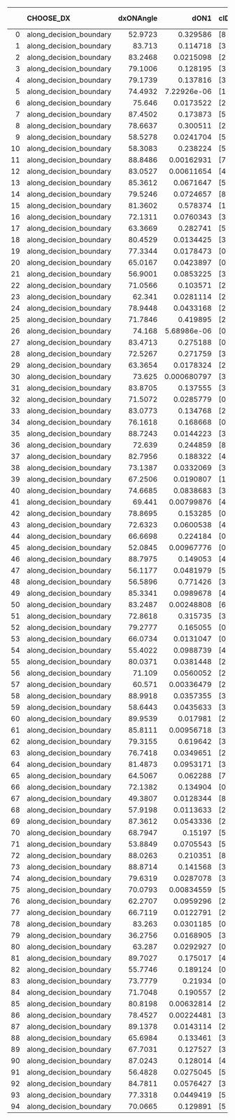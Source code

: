 |    | CHOOSE_DX               |   dxONAngle |        dON1 | cIDON1   |   dON_patch_1 |   nTON |         dON |   dxOFFAngle |       dOFF1 | cIDOFF1   |   dOFF_patch_1 |   nTOFF |        dOFF | SUCCESS   |   nExp |   dual_point_id |   subpoint_time_seconds |   total_execution_time |       logp |         dOFF/dON | Vote dOFF>dON   |
|---:|:------------------------|------------:|------------:|:---------|--------------:|-------:|------------:|-------------:|------------:|:----------|---------------:|--------:|------------:|:----------|-------:|----------------:|------------------------:|-----------------------:|-----------:|-----------------:|:----------------|
|  0 | along_decision_boundary |     52.9723 | 0.329586    | [8 9]    |   0.329586    |      1 | 0.329586    |      58.878  | 0.367661    | [8 9]     |    0.367661    |       1 | 0.367661    | True      |      1 |               3 |                3.75592  |                11.0648 |  0         |      1.11552     | True            |
|  1 | along_decision_boundary |     83.713  | 0.114718    | [3 7]    |   0.114718    |      1 | 0.114718    |      67.0417 | 0.0783747   | [3 7]     |    0.0783747   |       1 | 0.0783747   | False     |      2 |               5 |                2.09204  |                13.2312 | -0.5       |      0.683193    | False           |
|  2 | along_decision_boundary |     83.2468 | 0.0215098   | [2 5]    |   0.0215098   |      1 | 0.0215098   |      88.8569 | 0.720068    | [2 5]     |    0.720068    |       1 | 0.720068    | True      |      3 |               6 |                4.73638  |                17.9726 | -0         |     33.4762      | True            |
|  3 | along_decision_boundary |     79.1006 | 0.128195    | [3 6]    |   0.128195    |      1 | 0.128195    |      78.0651 | 0.154087    | [3 6]     |    0.154087    |       1 | 0.154087    | True      |      4 |               9 |                3.40376  |                21.4991 | -0.166667  |      1.20197     | True            |
|  4 | along_decision_boundary |     79.1739 | 0.137816    | [3 4]    |   0.137816    |      1 | 0.137816    |      67.0476 | 0.0189036   | [3 4]     |    0.0189036   |       1 | 0.0189036   | False     |      5 |              10 |                2.50845  |                24.0135 | -0.5       |      0.137166    | False           |
|  5 | along_decision_boundary |     74.4932 | 7.22926e-06 | [1 8]    |   7.22926e-06 |      1 | 7.22926e-06 |      75.5161 | 0.796268    | [0 8]     |    0.796268    |       1 | 0.796268    | True      |      6 |              11 |                3.70686  |                27.7254 | -0.1       | 110145           | True            |
|  6 | along_decision_boundary |     75.646  | 0.0173522   | [2 4]    |   0.0173522   |      1 | 0.0173522   |      86.1514 | 0.109639    | [2 4]     |    0.109639    |       1 | 0.109639    | True      |      7 |              12 |                1.57122  |                29.3033 | -0.333333  |      6.31843     | True            |
|  7 | along_decision_boundary |     87.4502 | 0.173873    | [5 7]    |   0.173873    |      1 | 0.173873    |      82.0807 | 0.0308845   | [5 7]     |    0.0308845   |       1 | 0.0308845   | False     |      8 |              14 |                2.03441  |                33.5339 | -0.642857  |      0.177627    | False           |
|  8 | along_decision_boundary |     78.6637 | 0.300511    | [2 3]    |   0.300511    |      1 | 0.300511    |      67.667  | 0.0554191   | [2 3]     |    0.0554191   |       1 | 0.0554191   | False     |      9 |              15 |                3.44436  |                36.9883 | -0.25      |      0.184416    | False           |
|  9 | along_decision_boundary |     58.5278 | 0.0241704   | [5 7]    |   0.0241704   |      1 | 0.0241704   |      65.705  | 0.241063    | [5 7]     |    0.241063    |       1 | 0.241063    | True      |     10 |              16 |                2.30743  |                39.3007 | -0.0555556 |      9.97348     | True            |
| 10 | along_decision_boundary |     58.3083 | 0.238224    | [5 7]    |   0.238224    |      1 | 0.238224    |      59.9255 | 0.334033    | [5 7]     |    0.334033    |       1 | 0.334033    | True      |     11 |              17 |                5.39757  |                44.7073 | -0.2       |      1.40218     | True            |
| 11 | along_decision_boundary |     88.8486 | 0.00162931  | [7 9]    |   0.00162931  |      1 | 0.00162931  |      89.1561 | 0.172666    | [7 9]     |    0.172666    |       1 | 0.172666    | True      |     12 |              19 |                2.03936  |                46.809  | -0.409091  |    105.975       | True            |
| 12 | along_decision_boundary |     83.0527 | 0.00611654  | [4 8]    |   0.00611654  |      1 | 0.00611654  |      88.2446 | 0.00974284  | [4 8]     |    0.00974284  |       1 | 0.00974284  | True      |     13 |              20 |                1.12438  |                47.9383 | -0.666667  |      1.59287     | True            |
| 13 | along_decision_boundary |     85.3612 | 0.0671647   | [5 6]    |   0.0671647   |      1 | 0.0671647   |      74.9499 | 0.512739    | [5 6]     |    0.512739    |       1 | 0.512739    | True      |     14 |              21 |                2.63301  |                50.5755 | -0.961538  |      7.63405     | True            |
| 14 | along_decision_boundary |     79.5246 | 0.0724657   | [8 9]    |   0.0724657   |      1 | 0.0724657   |      79.1074 | 0.212542    | [8 9]     |    0.212542    |       1 | 0.212542    | True      |     15 |              23 |                3.0124   |                53.627  | -1.28571   |      2.933       | True            |
| 15 | along_decision_boundary |     81.3602 | 0.578374    | [1 8]    |   0.578374    |      1 | 0.578374    |      64.3233 | 1.67996e-05 | [0 8]     |    1.67996e-05 |       1 | 1.67996e-05 | False     |     16 |              26 |                4.45526  |                61.3182 | -1.63333   |      2.90463e-05 | False           |
| 16 | along_decision_boundary |     72.1311 | 0.0760343   | [3 6]    |   0.0760343   |      1 | 0.0760343   |      86.577  | 0.521391    | [3 6]     |    0.521391    |       1 | 0.521391    | True      |     17 |              27 |                4.85665  |                66.1799 | -1.125     |      6.85732     | True            |
| 17 | along_decision_boundary |     63.3669 | 0.282741    | [5 6]    |   0.282741    |      1 | 0.282741    |      67.7619 | 0.455054    | [5 6]     |    0.455054    |       1 | 0.455054    | True      |     18 |              28 |                3.92056  |                70.1074 | -1.44118   |      1.60944     | True            |
| 18 | along_decision_boundary |     80.4529 | 0.0134425   | [3 5]    |   0.0134425   |      1 | 0.0134425   |      85.1036 | 0.00160714  | [3 5]     |    0.00160714  |       1 | 0.00160714  | False     |     19 |              36 |                1.40076  |                78.0334 | -1.77778   |      0.119557    | False           |
| 19 | along_decision_boundary |     77.3344 | 0.0178473   | [0 8]    |   0.0178473   |      1 | 0.0178473   |      75.8187 | 0.0153906   | [1 8]     |    0.0153906   |       1 | 0.0153906   | False     |     20 |              40 |                1.9247   |                80.1095 | -1.28947   |      0.862352    | False           |
| 20 | along_decision_boundary |     65.0167 | 0.0423897   | [0 8]    |   0.0423897   |      1 | 0.0423897   |      75.7093 | 4.80814e-06 | [1 8]     |    4.80814e-06 |       1 | 4.80814e-06 | False     |     21 |              41 |                0.833772 |                80.9493 | -0.9       |      0.000113427 | False           |
| 21 | along_decision_boundary |     56.9001 | 0.0853225   | [3 7]    |   0.0853225   |      1 | 0.0853225   |      70.0834 | 0.132292    | [3 7]     |    0.132292    |       1 | 0.132292    | True      |     22 |              44 |                2.16196  |                83.2393 | -0.595238  |      1.55049     | True            |
| 22 | along_decision_boundary |     71.0566 | 0.103571    | [2 5]    |   0.103571    |      1 | 0.103571    |      77.9606 | 0.518529    | [2 5]     |    0.518529    |       1 | 0.518529    | True      |     23 |              45 |                4.87743  |                88.1238 | -0.818182  |      5.00649     | True            |
| 23 | along_decision_boundary |     62.341  | 0.0281114   | [2 8]    |   0.0281114   |      1 | 0.0281114   |      64.3267 | 0.0696333   | [2 8]     |    0.0696333   |       1 | 0.0696333   | True      |     24 |              46 |                1.64564  |                89.7775 | -1.06522   |      2.47705     | True            |
| 24 | along_decision_boundary |     78.9448 | 0.0433168   | [2 7]    |   0.0433168   |      1 | 0.0433168   |      80.5636 | 0.0897598   | [2 7]     |    0.0897598   |       1 | 0.0897598   | True      |     25 |              47 |                2.62835  |                92.4109 | -1.33333   |      2.07217     | True            |
| 25 | along_decision_boundary |     71.7846 | 0.419895    | [2 7]    |   0.419895    |      1 | 0.419895    |      70.3968 | 0.208219    | [2 7]     |    0.208219    |       1 | 0.208219    | False     |     26 |              49 |                3.38705  |                95.8706 | -1.62      |      0.495882    | False           |
| 26 | along_decision_boundary |     74.168  | 5.68986e-06 | [0 9]    |   5.68986e-06 |      1 | 5.68986e-06 |      72.54   | 0.117342    | [1 9]     |    0.117342    |       1 | 0.117342    | True      |     27 |              51 |                1.48236  |                97.4373 | -1.23077   |  20622.9         | True            |
| 27 | along_decision_boundary |     83.4713 | 0.275188    | [0 8]    |   0.275188    |      1 | 0.275188    |      83.6273 | 0.029416    | [1 8]     |    0.029416    |       1 | 0.029416    | False     |     28 |              53 |                1.51342  |                99.0018 | -1.5       |      0.106894    | False           |
| 28 | along_decision_boundary |     72.5267 | 0.271759    | [3 7]    |   0.271759    |      1 | 0.271759    |      66.5321 | 0.141474    | [3 7]     |    0.141474    |       1 | 0.141474    | False     |     29 |              59 |                3.96267  |               111.83   | -1.14286   |      0.520586    | False           |
| 29 | along_decision_boundary |     63.3654 | 0.0178324   | [2 7]    |   0.0178324   |      1 | 0.0178324   |      73.7313 | 0.00286096  | [2 7]     |    0.00286096  |       1 | 0.00286096  | False     |     30 |              61 |                1.32687  |               117.194  | -0.844828  |      0.160436    | False           |
| 30 | along_decision_boundary |     73.625  | 0.000680797 | [3 5]    |   0.000680797 |      1 | 0.000680797 |      78.5342 | 0.000594944 | [3 5]     |    0.000594944 |       1 | 0.000594944 | False     |     31 |              62 |                0.953951 |               118.154  | -0.6       |      0.873893    | False           |
| 31 | along_decision_boundary |     83.8705 | 0.137555    | [3 9]    |   0.137555    |      1 | 0.137555    |      85.6002 | 0.272517    | [3 9]     |    0.272517    |       1 | 0.272517    | True      |     32 |              63 |                2.35337  |               120.512  | -0.403226  |      1.98115     | True            |
| 32 | along_decision_boundary |     71.5072 | 0.0285779   | [0 5]    |   0.0285779   |      1 | 0.0285779   |      66.16   | 7.35771e-06 | [1 5]     |    7.35771e-06 |       1 | 7.35771e-06 | False     |     33 |              64 |                1.26349  |               121.784  | -0.5625    |      0.000257461 | False           |
| 33 | along_decision_boundary |     83.0773 | 0.134768    | [2 4]    |   0.134768    |      1 | 0.134768    |      80.5694 | 0.148006    | [2 4]     |    0.148006    |       1 | 0.148006    | True      |     34 |              66 |                2.63486  |               124.457  | -0.378788  |      1.09823     | True            |
| 34 | along_decision_boundary |     76.1618 | 0.168668    | [0 1]    |   0.168668    |      1 | 0.168668    |      66.104  | 0.161093    | [0 1]     |    0.161093    |       1 | 0.161093    | False     |     35 |              68 |                3.51896  |               130.112  | -0.529412  |      0.955087    | False           |
| 35 | along_decision_boundary |     88.7243 | 0.0144223   | [3 4]    |   0.0144223   |      1 | 0.0144223   |      88.8169 | 0.0392321   | [3 4]     |    0.0392321   |       1 | 0.0392321   | True      |     36 |              73 |                1.2983   |               142.569  | -0.357143  |      2.72024     | True            |
| 36 | along_decision_boundary |     72.639  | 0.244859    | [8 9]    |   0.244859    |      1 | 0.244859    |      69.3417 | 0.450314    | [8 9]     |    0.450314    |       1 | 0.450314    | True      |     37 |              76 |                5.79144  |               151.102  | -0.5       |      1.83908     | True            |
| 37 | along_decision_boundary |     82.7956 | 0.188322    | [4 5]    |   0.188322    |      1 | 0.188322    |      71.6295 | 0.00944357  | [4 5]     |    0.00944357  |       1 | 0.00944357  | False     |     38 |              78 |                1.11011  |               154.612  | -0.662162  |      0.050146    | False           |
| 38 | along_decision_boundary |     73.1387 | 0.0332069   | [3 9]    |   0.0332069   |      1 | 0.0332069   |      75.2984 | 0.0142127   | [3 9]     |    0.0142127   |       1 | 0.0142127   | False     |     39 |              82 |                1.63109  |               164.876  | -0.473684  |      0.428005    | False           |
| 39 | along_decision_boundary |     67.2506 | 0.0190807   | [1 8]    |   0.0190807   |      1 | 0.0190807   |      87.9841 | 0.249031    | [0 8]     |    0.249031    |       1 | 0.249031    | True      |     40 |              85 |                2.22996  |               171.693  | -0.320513  |     13.0514      | True            |
| 40 | along_decision_boundary |     74.6685 | 0.0838683   | [3 7]    |   0.0838683   |      1 | 0.0838683   |      62.5386 | 0.0472375   | [3 7]     |    0.0472375   |       1 | 0.0472375   | False     |     41 |              86 |                1.66402  |               173.362  | -0.45      |      0.563234    | False           |
| 41 | along_decision_boundary |     69.441  | 0.00799876  | [4 7]    |   0.00799876  |      1 | 0.00799876  |      69.554  | 0.0166811   | [4 7]     |    0.0166811   |       1 | 0.0166811   | True      |     42 |              87 |                1.32313  |               174.694  | -0.304878  |      2.08546     | True            |
| 42 | along_decision_boundary |     78.8695 | 0.153285    | [0 1]    |   0.153285    |      1 | 0.153285    |      78.1602 | 0.0646783   | [0 1]     |    0.0646783   |       1 | 0.0646783   | False     |     43 |              88 |                2.66604  |               177.365  | -0.428571  |      0.421948    | False           |
| 43 | along_decision_boundary |     72.6323 | 0.0600538   | [4 7]    |   0.0600538   |      1 | 0.0600538   |      70.5571 | 0.250286    | [4 7]     |    0.250286    |       1 | 0.250286    | True      |     44 |              89 |                2.38945  |               179.76   | -0.290698  |      4.1677      | True            |
| 44 | along_decision_boundary |     66.6698 | 0.224184    | [0 1]    |   0.224184    |      1 | 0.224184    |      77.9463 | 0.20591     | [0 1]     |    0.20591     |       1 | 0.20591     | False     |     45 |              90 |                2.21788  |               181.983  | -0.409091  |      0.918487    | False           |
| 45 | along_decision_boundary |     52.0845 | 0.00967776  | [0 1]    |   0.00967776  |      1 | 0.00967776  |      80.1227 | 0.207334    | [0 1]     |    0.207334    |       1 | 0.207334    | True      |     46 |              91 |                2.44141  |               184.429  | -0.277778  |     21.4237      | True            |
| 46 | along_decision_boundary |     88.7975 | 0.149053    | [4 7]    |   0.149053    |      1 | 0.149053    |      85.1445 | 0.0177182   | [4 7]     |    0.0177182   |       1 | 0.0177182   | False     |     47 |              92 |                2.25397  |               186.687  | -0.391304  |      0.118872    | False           |
| 47 | along_decision_boundary |     56.1177 | 0.0481979   | [5 6]    |   0.0481979   |      1 | 0.0481979   |      62.9691 | 0.0643553   | [5 6]     |    0.0643553   |       1 | 0.0643553   | True      |     48 |              93 |                1.33682  |               188.03   | -0.265957  |      1.33523     | True            |
| 48 | along_decision_boundary |     56.5896 | 0.771426    | [3 5]    |   0.771426    |      1 | 0.771426    |      56.2596 | 0.894444    | [3 5]     |    0.894444    |       1 | 0.894444    | True      |     49 |              94 |                8.95206  |               196.987  | -0.375     |      1.15947     | True            |
| 49 | along_decision_boundary |     85.3341 | 0.0989678   | [4 5]    |   0.0989678   |      1 | 0.0989678   |      72.6816 | 0.0241068   | [4 5]     |    0.0241068   |       1 | 0.0241068   | False     |     50 |              96 |                1.85879  |               200.87   | -0.5       |      0.243582    | False           |
| 50 | along_decision_boundary |     83.2487 | 0.00248808  | [6 9]    |   0.00248808  |      1 | 0.00248808  |      83.2913 | 0.00205066  | [6 9]     |    0.00205066  |       1 | 0.00205066  | False     |     51 |              99 |                1.00624  |               205.469  | -0.36      |      0.824193    | False           |
| 51 | along_decision_boundary |     72.8618 | 0.315735    | [3 7]    |   0.315735    |      1 | 0.315735    |      56.7092 | 0.246204    | [3 7]     |    0.246204    |       1 | 0.246204    | False     |     52 |             100 |                4.59262  |               210.071  | -0.245098  |      0.77978     | False           |
| 52 | along_decision_boundary |     79.2777 | 0.165055    | [0 2]    |   0.165055    |      1 | 0.165055    |      74.1828 | 0.0816976   | [1 2]     |    0.0816976   |       1 | 0.0816976   | False     |     53 |             101 |                1.92741  |               212.008  | -0.153846  |      0.494971    | False           |
| 53 | along_decision_boundary |     66.0734 | 0.0131047   | [0 7]    |   0.0131047   |      1 | 0.0131047   |      70.3425 | 0.0390451   | [1 7]     |    0.0390451   |       1 | 0.0390451   | True      |     54 |             102 |                1.13754  |               213.161  | -0.0849057 |      2.97947     | True            |
| 54 | along_decision_boundary |     55.4022 | 0.0988739   | [4 8]    |   0.0988739   |      1 | 0.0988739   |      73.4714 | 0.350738    | [4 8]     |    0.350738    |       1 | 0.350738    | True      |     55 |             104 |                2.90707  |               218.009  | -0.148148  |      3.54732     | True            |
| 55 | along_decision_boundary |     80.0371 | 0.0381448   | [2 9]    |   0.0381448   |      1 | 0.0381448   |      75.0379 | 0.0963519   | [2 9]     |    0.0963519   |       1 | 0.0963519   | True      |     56 |             105 |                2.7043   |               220.724  | -0.227273  |      2.52595     | True            |
| 56 | along_decision_boundary |     71.109  | 0.0560052   | [2 7]    |   0.0560052   |      1 | 0.0560052   |      81.4325 | 0.00938474  | [2 7]     |    0.00938474  |       1 | 0.00938474  | False     |     57 |             110 |                1.82854  |               224.641  | -0.321429  |      0.167569    | False           |
| 57 | along_decision_boundary |     60.571  | 0.00336479  | [2 7]    |   0.00336479  |      1 | 0.00336479  |      72.5437 | 0.305519    | [2 7]     |    0.305519    |       1 | 0.305519    | True      |     58 |             112 |                4.14481  |               234.913  | -0.219298  |     90.7987      | True            |
| 58 | along_decision_boundary |     88.9918 | 0.0357355   | [3 4]    |   0.0357355   |      1 | 0.0357355   |      83.1408 | 0.158778    | [3 4]     |    0.158778    |       1 | 0.158778    | True      |     59 |             113 |                1.52626  |               236.446  | -0.310345  |      4.44315     | True            |
| 59 | along_decision_boundary |     58.6443 | 0.0435633   | [3 5]    |   0.0435633   |      1 | 0.0435633   |      63.7757 | 0.290362    | [3 5]     |    0.290362    |       1 | 0.290362    | True      |     60 |             115 |                2.18001  |               240.848  | -0.415254  |      6.66528     | True            |
| 60 | along_decision_boundary |     89.9539 | 0.017981    | [2 9]    |   0.017981    |      1 | 0.017981    |      85.0889 | 0.366329    | [2 9]     |    0.366329    |       1 | 0.366329    | True      |     61 |             116 |                4.51029  |               245.365  | -0.533333  |     20.3731      | True            |
| 61 | along_decision_boundary |     85.8111 | 0.00956718  | [3 5]    |   0.00956718  |      1 | 0.00956718  |      73.6007 | 0.244072    | [3 5]     |    0.244072    |       1 | 0.244072    | True      |     62 |             117 |                1.92785  |               247.299  | -0.663934  |     25.5113      | True            |
| 62 | along_decision_boundary |     79.3155 | 0.619642    | [3 6]    |   0.619642    |      1 | 0.619642    |      70.5    | 0.0194734   | [3 6]     |    0.0194734   |       1 | 0.0194734   | False     |     63 |             118 |                3.71159  |               251.016  | -0.806452  |      0.0314268   | False           |
| 63 | along_decision_boundary |     76.7418 | 0.0349651   | [2 7]    |   0.0349651   |      1 | 0.0349651   |      86.8667 | 0.296045    | [2 7]     |    0.296045    |       1 | 0.296045    | True      |     64 |             119 |                3.00023  |               254.025  | -0.642857  |      8.46687     | True            |
| 64 | along_decision_boundary |     81.4873 | 0.0953171   | [3 7]    |   0.0953171   |      1 | 0.0953171   |      82.3984 | 0.0421229   | [3 7]     |    0.0421229   |       1 | 0.0421229   | False     |     65 |             120 |                1.72217  |               255.758  | -0.78125   |      0.441924    | False           |
| 65 | along_decision_boundary |     64.5067 | 0.062288    | [7 9]    |   0.062288    |      1 | 0.062288    |      65.0912 | 0.116654    | [7 9]     |    0.116654    |       1 | 0.116654    | True      |     66 |             122 |                2.38357  |               260.044  | -0.623077  |      1.87282     | True            |
| 66 | along_decision_boundary |     72.1382 | 0.134904    | [0 5]    |   0.134904    |      1 | 0.134904    |      72.9243 | 0.132361    | [0 5]     |    0.132361    |       1 | 0.132361    | False     |     67 |             123 |                2.56708  |               262.621  | -0.757576  |      0.981154    | False           |
| 67 | along_decision_boundary |     49.3807 | 0.0128344   | [8 9]    |   0.0128344   |      1 | 0.0128344   |      53.7429 | 0.170113    | [8 9]     |    0.170113    |       1 | 0.170113    | True      |     68 |             124 |                1.81523  |               264.446  | -0.604478  |     13.2545      | True            |
| 68 | along_decision_boundary |     57.9198 | 0.0113633   | [2 6]    |   0.0113633   |      1 | 0.0113633   |      63.2356 | 0.220961    | [2 6]     |    0.220961    |       1 | 0.220961    | True      |     69 |             128 |                2.18534  |               271.166  | -0.735294  |     19.4452      | True            |
| 69 | along_decision_boundary |     87.3612 | 0.0543336   | [2 6]    |   0.0543336   |      1 | 0.0543336   |      82.7723 | 0.129382    | [2 6]     |    0.129382    |       1 | 0.129382    | True      |     70 |             129 |                3.00486  |               274.179  | -0.876812  |      2.38126     | True            |
| 70 | along_decision_boundary |     68.7947 | 0.15197     | [5 6]    |   0.15197     |      1 | 0.15197     |      60.4278 | 0.0763291   | [5 6]     |    0.0763291   |       1 | 0.0763291   | False     |     71 |             130 |                3.98563  |               278.175  | -1.02857   |      0.502264    | False           |
| 71 | along_decision_boundary |     53.8849 | 0.0705543   | [5 6]    |   0.0705543   |      1 | 0.0705543   |      56.5039 | 0.249837    | [5 6]     |    0.249837    |       1 | 0.249837    | True      |     72 |             131 |                1.47509  |               279.659  | -0.852113  |      3.54106     | True            |
| 72 | along_decision_boundary |     88.0263 | 0.210351    | [8 9]    |   0.210351    |      1 | 0.210351    |      63.1512 | 0.118379    | [8 9]     |    0.118379    |       1 | 0.118379    | False     |     73 |             133 |                4.55377  |               286.836  | -1         |      0.56277     | False           |
| 73 | along_decision_boundary |     88.8714 | 0.141568    | [3 9]    |   0.141568    |      1 | 0.141568    |      67.7056 | 0.119659    | [3 9]     |    0.119659    |       1 | 0.119659    | False     |     74 |             134 |                2.98719  |               289.829  | -0.828767  |      0.845242    | False           |
| 74 | along_decision_boundary |     79.6319 | 0.0287078   | [3 7]    |   0.0287078   |      1 | 0.0287078   |      76.7249 | 0.173485    | [3 7]     |    0.173485    |       1 | 0.173485    | True      |     75 |             136 |                3.59919  |               295.378  | -0.675676  |      6.04314     | True            |
| 75 | along_decision_boundary |     70.0793 | 0.00834559  | [5 9]    |   0.00834559  |      1 | 0.00834559  |      71.1191 | 0.0838363   | [5 9]     |    0.0838363   |       1 | 0.0838363   | True      |     76 |             138 |                2.10382  |               297.537  | -0.806667  |     10.0456      | True            |
| 76 | along_decision_boundary |     62.2707 | 0.0959296   | [2 9]    |   0.0959296   |      1 | 0.0959296   |      70.7498 | 0.227467    | [2 9]     |    0.227467    |       1 | 0.227467    | True      |     77 |             141 |                3.1421   |               302.507  | -0.947368  |      2.37119     | True            |
| 77 | along_decision_boundary |     66.7119 | 0.0122791   | [2 4]    |   0.0122791   |      1 | 0.0122791   |      71.4872 | 0.302384    | [2 4]     |    0.302384    |       1 | 0.302384    | True      |     78 |             143 |                2.62987  |               307.556  | -1.0974    |     24.6259      | True            |
| 78 | along_decision_boundary |     83.263  | 0.0301185   | [0 1]    |   0.0301185   |      1 | 0.0301185   |      79.8917 | 0.0116811   | [0 1]     |    0.0116811   |       1 | 0.0116811   | False     |     79 |             145 |                1.84318  |               309.472  | -1.25641   |      0.387839    | False           |
| 79 | along_decision_boundary |     36.2756 | 0.0168905   | [3 7]    |   0.0168905   |      1 | 0.0168905   |      69.8197 | 0.0548208   | [3 7]     |    0.0548208   |       1 | 0.0548208   | True      |     80 |             146 |                2.31752  |               311.798  | -1.06962   |      3.24567     | True            |
| 80 | along_decision_boundary |     63.287  | 0.0292927   | [0 1]    |   0.0292927   |      1 | 0.0292927   |      62.4072 | 0.181614    | [0 1]     |    0.181614    |       1 | 0.181614    | True      |     81 |             148 |                4.2918   |               319.203  | -1.225     |      6.19998     | True            |
| 81 | along_decision_boundary |     89.7027 | 0.175017    | [4 6]    |   0.175017    |      1 | 0.175017    |      82.4785 | 0.352131    | [4 6]     |    0.352131    |       1 | 0.352131    | True      |     82 |             149 |                4.27423  |               323.488  | -1.38889   |      2.01199     | True            |
| 82 | along_decision_boundary |     55.7746 | 0.189124    | [0 2]    |   0.189124    |      1 | 0.189124    |      70.5922 | 0.463706    | [1 2]     |    0.463706    |       1 | 0.463706    | True      |     83 |             150 |                5.63295  |               329.128  | -1.56098   |      2.45186     | True            |
| 83 | along_decision_boundary |     73.7779 | 0.21934     | [0 8]    |   0.21934     |      1 | 0.21934     |      70.2219 | 0.0888015   | [1 8]     |    0.0888015   |       1 | 0.0888015   | False     |     84 |             151 |                4.06424  |               333.201  | -1.74096   |      0.404857    | False           |
| 84 | along_decision_boundary |     71.7048 | 0.190557    | [2 9]    |   0.190557    |      1 | 0.190557    |      72.107  | 0.288133    | [2 9]     |    0.288133    |       1 | 0.288133    | True      |     85 |             152 |                3.88676  |               337.097  | -1.52381   |      1.51206     | True            |
| 85 | along_decision_boundary |     80.8198 | 0.00632814  | [2 9]    |   0.00632814  |      1 | 0.00632814  |      88.4538 | 0.0391545   | [2 9]     |    0.0391545   |       1 | 0.0391545   | True      |     86 |             153 |                1.4175   |               338.522  | -1.7       |      6.18736     | True            |
| 86 | along_decision_boundary |     78.4527 | 0.00224481  | [3 6]    |   0.00224481  |      1 | 0.00224481  |      85.3888 | 0.24305     | [3 6]     |    0.24305     |       1 | 0.24305     | True      |     87 |             154 |                1.67644  |               340.209  | -1.88372   |    108.272       | True            |
| 87 | along_decision_boundary |     89.1378 | 0.0143114   | [2 7]    |   0.0143114   |      1 | 0.0143114   |      87.0445 | 0.697155    | [2 7]     |    0.697155    |       1 | 0.697155    | True      |     88 |             155 |                2.96254  |               343.181  | -2.07471   |     48.7132      | True            |
| 88 | along_decision_boundary |     65.6984 | 0.133461    | [3 4]    |   0.133461    |      1 | 0.133461    |      80.0214 | 0.161675    | [3 4]     |    0.161675    |       1 | 0.161675    | True      |     89 |             157 |                2.71933  |               346.92   | -2.27273   |      1.2114      | True            |
| 89 | along_decision_boundary |     67.7031 | 0.127527    | [3 7]    |   0.127527    |      1 | 0.127527    |      74.45   | 0.290778    | [3 7]     |    0.290778    |       1 | 0.290778    | True      |     90 |             158 |                3.05923  |               349.984  | -2.47753   |      2.28012     | True            |
| 90 | along_decision_boundary |     87.0243 | 0.128014    | [4 7]    |   0.128014    |      1 | 0.128014    |      84.604  | 0.164       | [4 7]     |    0.164       |       1 | 0.164       | True      |     91 |             161 |                2.35244  |               356      | -2.68889   |      1.2811      | True            |
| 91 | along_decision_boundary |     56.4828 | 0.0275045   | [5 7]    |   0.0275045   |      1 | 0.0275045   |      63.5632 | 0.42334     | [5 7]     |    0.42334     |       1 | 0.42334     | True      |     92 |             163 |                2.88568  |               360.713  | -2.90659   |     15.3916      | True            |
| 92 | along_decision_boundary |     84.7811 | 0.0576427   | [3 9]    |   0.0576427   |      1 | 0.0576427   |      84.9158 | 0.149618    | [3 9]     |    0.149618    |       1 | 0.149618    | True      |     93 |             164 |                2.1494   |               362.871  | -3.13043   |      2.5956      | True            |
| 93 | along_decision_boundary |     77.3318 | 0.0449419   | [5 7]    |   0.0449419   |      1 | 0.0449419   |      69.0614 | 0.0611714   | [5 7]     |    0.0611714   |       1 | 0.0611714   | True      |     94 |             166 |                0.935631 |               366.722  | -3.36022   |      1.36112     | True            |
| 94 | along_decision_boundary |     70.0665 | 0.129891    | [5 7]    |   0.129891    |      1 | 0.129891    |      65.903  | 0.265813    | [5 7]     |    0.265813    |       1 | 0.265813    | True      |     95 |             167 |                2.53917  |               369.266  | -3.59574   |      2.04642     | True            |